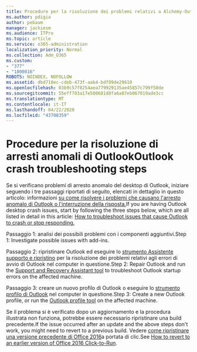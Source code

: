 ```yaml
---
title: Procedure per la risoluzione dei problemi relativi a Alchemy-Outlook
ms.author: pdigia
author: pebaum
manager: jackiesm
ms.audience: ITPro
ms.topic: article
ms.service: o365-administration
localization_priority: Normal
ms.collection: Adm_O365
ms.custom:
- "377"
- "1800016"
ROBOTS: NOINDEX, NOFOLLOW
ms.assetid: dbd710ec-cdeb-473f-aab4-bdf99de29610
ms.openlocfilehash: 03b9c57f8254aea779929135ae45857c799f50de
ms.sourcegitcommit: 55eff703a17e500681d8fa6a87eb067019ade3cc
ms.translationtype: MT
ms.contentlocale: it-IT
ms.lasthandoff: 04/22/2020
ms.locfileid: "43708359"
---
```

# <a name="outlook-crash-troubleshooting-steps"></a><span data-ttu-id="64cbb-102">Procedure per la risoluzione di arresti anomali di Outlook</span><span class="sxs-lookup"><span data-stu-id="64cbb-102">Outlook crash troubleshooting steps</span></span>

<span data-ttu-id="64cbb-103">Se si verificano problemi di arresto anomalo del desktop di Outlook, iniziare seguendo i tre passaggi riportati di seguito, elencati in dettaglio in questo articolo: informazioni [su come risolvere i problemi che causano l'arresto anomalo di Outlook o l'interruzione della risposta.](https://docs.microsoft.com/exchange/troubleshoot/outlook-crashes/crash-issues)</span><span class="sxs-lookup"><span data-stu-id="64cbb-103">If you are having Outlook desktop crash issues, start by following the three steps below, which are all listed in detail in this article: [How to troubleshoot issues that cause Outlook to crash or stop responding.](https://docs.microsoft.com/exchange/troubleshoot/outlook-crashes/crash-issues)</span></span>
  
<span data-ttu-id="64cbb-104">Passaggio 1: analisi dei possibili problemi con i componenti aggiuntivi.</span><span class="sxs-lookup"><span data-stu-id="64cbb-104">Step 1: Investigate possible issues with add-ins.</span></span>
  
<span data-ttu-id="64cbb-105">Passaggio 2: ripristinare Outlook ed eseguire lo [strumento Assistente supporto e ripristino](https://aka.ms/SaRA-OutlookWontStart) per la risoluzione dei problemi relativi agli errori di avvio di Outlook nel computer in questione.</span><span class="sxs-lookup"><span data-stu-id="64cbb-105">Step 2: Repair Outlook and run the [Support and Recovery Assistant tool](https://aka.ms/SaRA-OutlookWontStart) to troubleshoot Outlook startup errors on the affected machine.</span></span>
  
<span data-ttu-id="64cbb-106">Passaggio 3: creare un nuovo profilo di Outlook o eseguire lo [strumento profilo di Outlook](https://aka.ms/SaRA-OutlookSetupProfile) nel computer in questione.</span><span class="sxs-lookup"><span data-stu-id="64cbb-106">Step 3: Create a new Outlook profile, or run the [Outlook profile tool](https://aka.ms/SaRA-OutlookSetupProfile) on the affected machine.</span></span>
  
<span data-ttu-id="64cbb-107">Se il problema si è verificato dopo un aggiornamento e la procedura illustrata non funziona, potrebbe essere necessario ripristinare una build precedente.</span><span class="sxs-lookup"><span data-stu-id="64cbb-107">If the issue occurred after an update and the above steps don't work, you might need to revert to a previous build.</span></span> <span data-ttu-id="64cbb-108">Vedere [come ripristinare una versione precedente di Office 2016](https://support.microsoft.com/help/2770432)a portata di clic.</span><span class="sxs-lookup"><span data-stu-id="64cbb-108">See [How to revert to an earlier version of Office 2016 Click-to-Run](https://support.microsoft.com/help/2770432).</span></span>
  